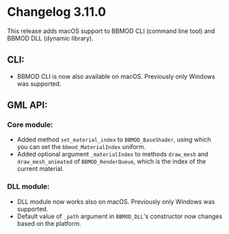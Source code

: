# Changelog 3.11.0
This release adds macOS support to BBMOD CLI (command line tool) and BBMOD DLL (dynamic library).

## CLI:
* BBMOD CLI is now also available on macOS. Previously only Windows was supported.

## GML API:
### Core module:
* Added method `set_material_index` to `BBMOD_BaseShader`, using which you can set the `bbmod_MaterialIndex` uniform.
* Added optional argument `_materialIndex` to methods `draw_mesh` and `draw_mesh_animated` of `BBMOD_RenderQueue`, which is the index of the current material.

### DLL module:
* DLL module now works also on macOS. Previously only Windows was supported.
* Default value of `_path` argument in `BBMOD_DLL`'s constructor now changes based on the platform.
